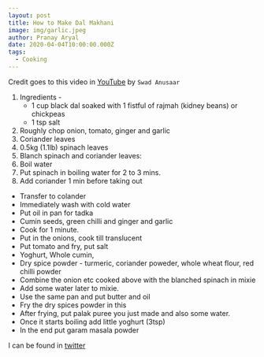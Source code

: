 ```yaml
---
layout: post
title: How to Make Dal Makhani
image: img/garlic.jpeg
author: Pranay Aryal
date: 2020-04-04T10:00:00.000Z
tags:
  - Cooking
---
```


Credit goes to this video in <a href="https://www.youtube.com/watch?v=FTIjbV6yczo" target="_blank">YouTube</a> by `Swad Anusaar`

1. Ingredients -
   - 1 cup black dal soaked with 1 fistful of rajmah (kidney beans) or chickpeas
   - 1 tsp salt
2. Roughly chop onion, tomato, ginger and garlic
3. Coriander leaves
4. 0.5kg (1.1lb) spinach leaves
5. Blanch spinach and coriander leaves:
6.  Boil water
7. Put spinach  in boiling water for 2 to 3 mins.
8. Add coriander 1 min before taking out
- Transfer to colander
- Immediately wash with cold water
- Put oil in pan for tadka
- Cumin seeds, green chilli and ginger and garlic
- Cook for 1 minute.
- Put in the onions, cook till translucent
- Put tomato and fry, put salt
- Yoghurt, Whole cumin, 
- Dry spice powder - turmeric, coriander poweder, whole wheat flour, red chilli powder
- Combine the onion etc cooked above with the blanched spinach in mixie
- Add some water later to mixie.
- Use the same pan and put butter and oil
- Fry the dry spices powder in this
- After frying, put palak puree you just made and also some water.
- Once it starts boiling add little yoghurt (3tsp)
- In the end put garam masala powder


I can be found in <a href="https://twitter.com/pranayaryal" target="__blank">twitter</a>